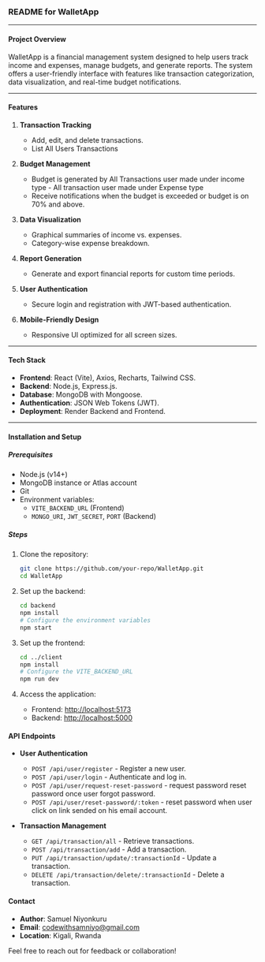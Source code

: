 ### README for WalletApp

---

#### **Project Overview**
WalletApp is a financial management system designed to help users track income and expenses, manage budgets, and generate reports. The system offers a user-friendly interface with features like transaction categorization, data visualization, and real-time budget notifications.

---

#### **Features**
1. **Transaction Tracking**
   - Add, edit, and delete transactions.
   - List All Users Transactions

2. **Budget Management**
   - Budget is generated by All Transactions user made under income type - All transaction user made under Expense type
   - Receive notifications when the budget is exceeded or budget is on 70% and above.
    

3. **Data Visualization**
   - Graphical summaries of income vs. expenses.
   - Category-wise expense breakdown.

4. **Report Generation**
   - Generate and export financial reports for custom time periods.

5. **User Authentication**
   - Secure login and registration with JWT-based authentication.

6. **Mobile-Friendly Design**
   - Responsive UI optimized for all screen sizes.

---

#### **Tech Stack**
- **Frontend**: React (Vite), Axios, Recharts, Tailwind CSS.
- **Backend**: Node.js, Express.js.
- **Database**: MongoDB with Mongoose.
- **Authentication**: JSON Web Tokens (JWT).
- **Deployment**:  Render Backend and Frontend.

---

#### **Installation and Setup**

##### **Prerequisites**
- Node.js (v14+)
- MongoDB instance or Atlas account
- Git
- Environment variables:
  - `VITE_BACKEND_URL` (Frontend)
  - `MONGO_URI`, `JWT_SECRET`, `PORT` (Backend)

##### **Steps**
1. Clone the repository:
   ```bash
   git clone https://github.com/your-repo/WalletApp.git
   cd WalletApp
   ```

2. Set up the backend:
   ```bash
   cd backend
   npm install
   # Configure the environment variables
   npm start
   ```

3. Set up the frontend:
   ```bash
   cd ../client
   npm install
   # Configure the VITE_BACKEND_URL
   npm run dev
   ```

4. Access the application:
   - Frontend: [http://localhost:5173](http://localhost:5173)
   - Backend: [http://localhost:5000](http://localhost:5000)

#### **API Endpoints**

- **User Authentication**
  - `POST /api/user/register` - Register a new user.
  - `POST /api/user/login` - Authenticate and log in.
  - `POST /api/user/request-reset-password` - request password reset password once user forgot password.
  - `POST /api/user/reset-password/:token` - reset password when user click on link sended on his email account.

- **Transaction Management**
  - `GET /api/transaction/all` - Retrieve transactions.
  - `POST /api/transaction/add` - Add a transaction.
  - `PUT /api/transaction/update/:transactionId` - Update a transaction.
  - `DELETE /api/transaction/delete/:transactionId` - Delete a transaction.

#### **Contact**
- **Author**: Samuel Niyonkuru  
- **Email**: codewithsamniyo@gmail.com  
- **Location**: Kigali, Rwanda

Feel free to reach out for feedback or collaboration!
